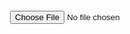 

<!-- README.md или отдельный HTML-файл -->
<div class="background-container">
  <!-- Форма загрузки изображения -->
  <form class="upload-form">
    <input type="file" id="imageInput" accept="image/*" />
  </form>

  <!-- Блок с фоновым изображением -->
  <div id="background" class="background-image"></div>
</div>

<style>
.background-container {
  position: relative;
  width: 100%;
  height: 100vh;
  overflow: hidden;
}

.background-image {
  position: absolute;
  top: 0;
  left: 0;
  width: 100%;
  height: 100%;
  background-size: cover;
  background-position: center;
  /* По умолчанию можно указать изображение из репозитория */
  background-image: url('https://github.com/RUNO-razrab/FROSTtabletop/raw/main/images/default.jpg'); 
}

.upload-form {
  position: absolute;
  top: 20px;
  left: 20px;
  z-index: 10;
}
</style>

<script>
  const input = document.getElementById('imageInput');
  const background = document.getElementById('background');

  input.addEventListener('change', (event) => {
    const file = event.target.files[0];
    if (file) {
      const reader = new FileReader();
      reader.onload = (e) => {
        background.style.backgroundImage = `url(${e.target.result})`;
      };
      reader.readAsDataURL(file);
    }
  });
</script>

